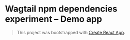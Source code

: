 # Wagtail npm dependencies experiment – Demo app

> This project was bootstrapped with [Create React App](https://github.com/facebookincubator/create-react-app).
